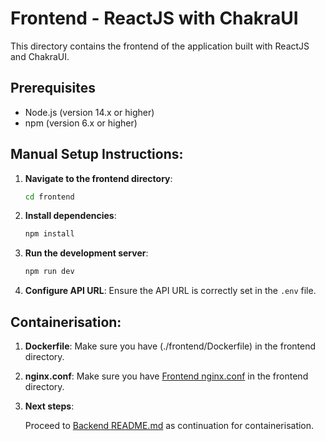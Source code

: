 # Frontend - ReactJS with ChakraUI

This directory contains the frontend of the application built with ReactJS and ChakraUI.

## Prerequisites

- Node.js (version 14.x or higher)
- npm (version 6.x or higher)

## Manual Setup Instructions:

1. **Navigate to the frontend directory**:
    ```sh
    cd frontend
    ```

2. **Install dependencies**:
    ```sh
    npm install
    ```

3. **Run the development server**:
    ```sh
    npm run dev
    ```

4. **Configure API URL**:
   Ensure the API URL is correctly set in the `.env` file.

## Containerisation:

1. **Dockerfile**:
    Make sure you have (./frontend/Dockerfile) in the frontend directory. 

2. **nginx.conf**:
    Make sure you have [Frontend nginx.conf](./frontend/nginx.conf) in the frontend directory. 


3. **Next steps**:

    Proceed to [Backend README.md](./backend/README.md) as continuation for containerisation. 



   
